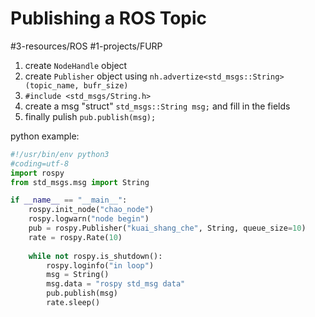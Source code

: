 # Publishing a ROS Topic
#3-resources/ROS #1-projects/FURP 

1. create `NodeHandle` object
2. create `Publisher` object using `nh.advertize<std_msgs::String>(topic_name, bufr_size)` 
3. `#include <std_msgs/String.h>` 
4. create a msg "struct" `std_msgs::String msg;` and fill in the fields
5. finally pulish `pub.publish(msg);`


python example:
```python
#!/usr/bin/env python3
#coding=utf-8
import rospy
from std_msgs.msg import String

if __name__ == "__main__":
	rospy.init_node("chao_node")
	rospy.logwarn("node begin")
	pub = rospy.Publisher("kuai_shang_che", String, queue_size=10)
	rate = rospy.Rate(10)
	
	while not rospy.is_shutdown():
		rospy.loginfo("in loop")
		msg = String()
		msg.data = "rospy std_msg data"
		pub.publish(msg)
		rate.sleep()
```